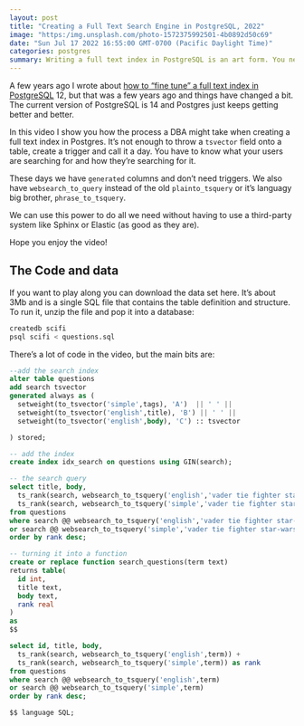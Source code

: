 ```yaml
---
layout: post
title: "Creating a Full Text Search Engine in PostgreSQL, 2022"
image: "https:/img.unsplash.com/photo-1572375992501-4b0892d50c69"
date: "Sun Jul 17 2022 16:55:00 GMT-0700 (Pacific Daylight Time)"
categories: postgres
summary: Writing a full text index in PostgreSQL is an art form. You need to know what your users are looking so you can build the right index AND you need to understand how they write their search terms. Thankfully, Postgres is here to help.      
---
```


A few years ago I wrote about [how to “fine tune” a full text index in PostgreSQL](https://file+.vscode-resource.vscode-cdn.net/2019/10/29/fine-tuning-full-text-search-with-postgresql-12/) 12, but that was a few years ago and things have changed a bit. The current version of PostgreSQL is 14 and Postgres just keeps getting better and better.

In this video I show you how the process a DBA might take when creating a full text index in Postgres. It’s not enough to throw a `tsvector` field onto a table, create a trigger and call it a day. You have to know what your users are searching for and how they’re searching for it.

These days we have `generated` columns and don’t need triggers. We also have `websearch_to_query` instead of the old `plainto_tsquery` or it’s languagy big brother, `phrase_to_tsquery`.

We can use this power to do all we need without having to use a third-party system like Sphinx or Elastic (as good as they are).

Hope you enjoy the video!

## The Code and data

If you want to play along you can download the data set here. It’s about 3Mb and is a single SQL file that contains the table definition and structure. To run it, unzip the file and pop it into a database:

```bash
createdb scifi
psql scifi < questions.sql
```

There’s a lot of code in the video, but the main bits are:

```sql
--add the search index
alter table questions
add search tsvector
generated always as (
  setweight(to_tsvector('simple',tags), 'A')  || ' ' ||
  setweight(to_tsvector('english',title), 'B') || ' ' ||
  setweight(to_tsvector('english',body), 'C') :: tsvector

) stored;

-- add the index
create index idx_search on questions using GIN(search);

-- the search query
select title, body,
  ts_rank(search, websearch_to_tsquery('english','vader tie fighter star-wars')) + 
  ts_rank(search, websearch_to_tsquery('simple','vader tie fighter star-wars')) as rank
from questions
where search @@ websearch_to_tsquery('english','vader tie fighter star-wars')
or search @@ websearch_to_tsquery('simple','vader tie fighter star-wars')
order by rank desc;

-- turning it into a function
create or replace function search_questions(term text) 
returns table(
  id int,
  title text,
  body text,
  rank real
)
as
$$

select id, title, body,
  ts_rank(search, websearch_to_tsquery('english',term)) + 
  ts_rank(search, websearch_to_tsquery('simple',term)) as rank
from questions
where search @@ websearch_to_tsquery('english',term)
or search @@ websearch_to_tsquery('simple',term)
order by rank desc;

$$ language SQL;
```